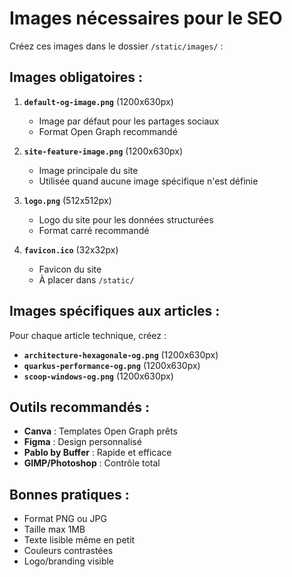 # Images nécessaires pour le SEO

Créez ces images dans le dossier `/static/images/` :

## **Images obligatoires :**

1. **`default-og-image.png`** (1200x630px)
   - Image par défaut pour les partages sociaux
   - Format Open Graph recommandé

2. **`site-feature-image.png`** (1200x630px)  
   - Image principale du site
   - Utilisée quand aucune image spécifique n'est définie

3. **`logo.png`** (512x512px)
   - Logo du site pour les données structurées
   - Format carré recommandé

4. **`favicon.ico`** (32x32px)
   - Favicon du site
   - À placer dans `/static/`

## **Images spécifiques aux articles :**

Pour chaque article technique, créez :
- **`architecture-hexagonale-og.png`** (1200x630px)
- **`quarkus-performance-og.png`** (1200x630px)
- **`scoop-windows-og.png`** (1200x630px)

## **Outils recommandés :**
- **Canva** : Templates Open Graph prêts
- **Figma** : Design personnalisé
- **Pablo by Buffer** : Rapide et efficace
- **GIMP/Photoshop** : Contrôle total

## **Bonnes pratiques :**
- Format PNG ou JPG
- Taille max 1MB
- Texte lisible même en petit
- Couleurs contrastées
- Logo/branding visible